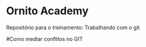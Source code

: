 # Ornito Academy
Repositório para o treinamento: Trabalhando com o git

#Como mediar conflitos no GIT